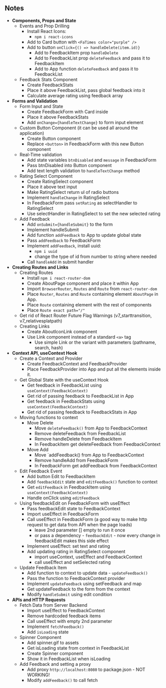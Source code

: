 ## Notes

- **Components, Props and State**
  - Events and Prop Drilling
    - Install React Icons:
      - `npm i react-icons`
    - Add to Card button with `<FaTimes color="purple" />`
    - Add to button `onClick={() => handleDelete(item.id)}`
      - Add to FeedbackItem prop `handleDelete`
      - Add to FeedbackList prop `deleteFeedback` and pass it to FeedbackItem
      - Add to App function `deleteFeedback` and pass it to FeedbackList
  - Feedback Stats Component
    - Create FeedbackStats
    - Place it above FeedbackList, pass global feedback into it
    - Calculate average rating using feedback array
- **Forms and Validation**
  - Form Input and State
    - Create FeedbackForm with Card inside
    - Place it above FeedbackStats
    - Add `onChange={handleTextChange}` to form input element
  - Custom Button Component (it can be used all around the application)
    - Create Button component
    - Replace `<button>` in FeedbackForm with this new Button component
  - Real-Time validation
    - Add state variables `btnDisabled` and `message` in FeedbackForm
    - Pass btnDisabled into Button component
    - Add text length validation to `handleTextChange` method
  - Rating Select Component
    - Create RatingSelect component
    - Place it above text input
    - Make RatingSelect return ul of radio buttons
    - Implement `handleChange` in RatingSelect
    - In FeedbackForm pass `setRating` as selectHandler to RatingSelect
    - Use selectHandler in RatingSelect to set the new selected rating
  - Add Feedback
    - Add `onSubmit={handleSubmit}` to the form
    - Implement handleSubmit
    - Add function `addFeedback` to App to update global state
    - Pass `addFeedback` to FeedbackForm
    - Implement `addFeedback`, install uuid:
      - `npm i uuid`
      - change the type of id from number to string where needed
    - Call `handleAdd` in submit handler
- **Creating Routes and Links**
  - Creating Routes
    - Install `npm i react-router-dom`
    - Create AboutPage component and place it within App
    - Import `BrowserRouter`, `Routes` and `Route` from `react-router-dom`
    - Place `Router`, `Routes` and `Route` containing element `AboutPage` in App.
    - Place `Route` containing element with the rest of components
    - Place `Route exact path="/"`
  - Get rid of React Router Future Flag Warnings (v7_starttransition, v7_relativesplatpath)
  - Creating Links
    - Create AboutIconLink component
    - Use Link component instead of a standard `<a>` tag
      - Use simple Link or the variant with parameters (pathname, search, hash)
- **Context API, useContext Hook**
  - Create a Context and Provider
    - Create FeedbackContext and FeedbackProvider
    - Place FeedbackProvider into App and put all the elements inside it.
  - Get Global State with the useContext Hook
    - Get feedback in FeedbackList using `useContext(FeedbackContext)`
    - Get rid of passing feedback to FeedbackList in App
    - Get feedback in FeedbackStats using `useContext(FeedbackContext)`
    - Get rid of passing feedback to FeedbackStats in App
  - Moving functions to context
    - Move Delete
      - Move `deleteFeedback()` from App to FeedbackContext
      - Remove deleteFeedback from FeedbackList
      - Remove handleDelete from FeedbackItem
      - In FeedbackItem get deleteFeedback from FeedbackContext
    - Move Add
      - Move `addFeedback() from App to FeedbackContext
      - Remove handleAdd from FeedbackForm
      - In FeedbackForm get addFeedback from FeedbackContext
  - Edit Feedback Event
    - Add button Edit to FeedbackItem
    - Add `feedbackEdit` state and `editFeedback()` function to context
    - Get `editFeedback` in FeedbackItem using `useContext(FeedbackContext)`
    - Handle onClick using `editFeedback`
  - Using feedbackEdit on FeedbackForm with useEffect
    - Pass feedbackEdit state to FeedbackContext
    - Import useEffect in FeedbackForm
    - Call useEffect in FeedbackForm (a good way to make http request to get data from API when the page loads)
      - leave 2nd parameter [] empty to run it once
      - or pass a dependency - `feedbackEdit` - now every change in feedbackEdit makes this side effect
    - Implement useEffect: set text and rating
    - Add updating rating in RatingSelect component
      - import useContext, useEffect and FeedbackContext
      - call useEffect and setSelected rating
  - Update Feedback Item
    - Add function to context to update data - `updateFeedback()`
    - Pass the function to FeedbackContext provider
    - Implement `updateFeedback` using setFeedback and map
    - Get updateFeedback to the form from the context
    - Modify `handleSubmit` using edit condition
- **APIs and HTTP Requests**
  - Fetch Data from Server Backend
    - Import useEffect to FeedbackContext
    - Remove hardcoded feedback items
    - Call useEffect with empty 2nd parameter
    - Implement `fetchFeedback()`
    - Add `isLoading` state
  - Spinner Component
    - Add spinner.gif to assets
    - Get isLoading state from context in FeedbackList
    - Create Spinner component
    - Show it in FeedbackList when isLoading
  - Add Feedback and setting a proxy
    - Add proxy `http://localhost:8080` to package.json - NOT WORKING!
    - Modify `addFeedback()` to call fetch
